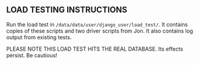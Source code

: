## LOAD TESTING INSTRUCTIONS

Run the load test in `/data/data/user/django_user/load_test/`. It contains copies of these scripts and two driver scripts from Jon. It also contains log output from existing tests.

PLEASE NOTE THIS LOAD TEST HITS THE REAL DATABASE. Its effects persist. Be cautious!

